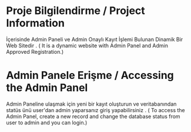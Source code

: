 # Proje Bilgilendirme / Project Information
İçerisinde Admin Paneli ve Admin Onaylı Kayıt İşlemi Bulunan Dinamik Bir Web Sitedir . (
It is a dynamic website with Admin Panel and Admin Approved Registration.)



# Admin Panele Erişme / Accessing the Admin Panel
Admin Paneline ulaşmak için yeni bir kayıt oluşturun ve veritabanından statüs ünü user'dan admin yaparsanız giriş yapabilirsiniz . (
To access the Admin Panel, create a new record and change the database status from user to admin and you can login.)
